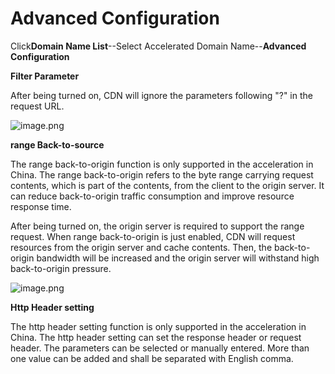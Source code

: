 # **Advanced Configuration**

Click**Domain Name List**--Select Accelerated Domain Name--**Advanced Configuration**

**Filter Parameter**

After being turned on, CDN will ignore the parameters following "?" in the request URL.

![image.png](https://img1.jcloudcs.com/cms/5c01bc8b-7074-4b97-8a70-9bb5009a9df320180118163149.png)

**range Back-to-source**

The range back-to-origin function is only supported in the acceleration in China. The range back-to-origin refers to the byte range carrying request contents, which is part of the contents, from the client to the origin server. It can reduce back-to-origin traffic consumption and improve resource response time.

After being turned on, the origin server is required to support the range request. When range back-to-origin is just enabled, CDN will request resources from the origin server and cache contents. Then, the back-to-origin bandwidth will be increased and the origin server will withstand high back-to-origin pressure.

![image.png](https://img1.jcloudcs.com/cms/e3069686-236f-45c0-8868-8c199c46983720180118163407.png)

**Http Header setting**

The http header setting function is only supported in the acceleration in China. The http header setting can set the response header or request header. The parameters can be selected or manually entered. More than one value can be added and shall be separated with English comma.
